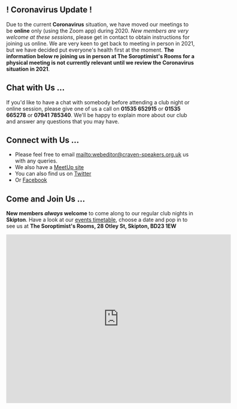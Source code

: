 
## ! Coronavirus Update !

Due to the current **Coronavirus** situation, we have moved our meetings to be **online** only (using the Zoom app) during 2020. *New members are very welcome at these  sessions*, please get in contact to obtain instructions for joining us online. We are very keen to get back to meeting in person in 2021, but we have decided put everyone's health first at the moment. **The information below re joining us in person at The Soroptimist's Rooms for a physical meeting is not currently relevant until we review the Coronavirus situation in 2021**.

## Chat with Us ...

If you'd like to have a chat with somebody before attending a club night or online session, please give
one of us a call on **01535 652915** or **01535 665278** or **07941 785340**. We'll be happy to explain more about our club and answer any questions that you may have.

## Connect with Us ...

- Please feel free to email <mailto:webeditor@craven-speakers.org.uk> us with any queries.  
- We also have a [MeetUp site](https://www.meetup.com/Craven-Speakers-Club-Meetup/)
- You can also find us on [Twitter](https://twitter.com/cravenspeakers)
- Or [Facebook](https://www.facebook.com/Craven-Speakers-Club-1497457170340311/)

## Come and Join Us ...

**New members _always_ welcome** to come along to our regular club nights in **Skipton**.
Have a look at our [events timetable](/events.html), choose a date and pop in to see us
at **The Soroptimist's Rooms, 28 Otley St, Skipton, BD23 1EW**

<iframe src="https://www.google.com/maps/embed?pb=!1m18!1m12!1m3!1d1173.6622748265584!2d-2.0151261426137244!3d53.96150418011255!2m3!1f0!2f0!3f0!3m2!1i1024!2i768!4f13.1!3m3!1m2!1s0x487bf3951c85a309%3A0xa09c57cd5c849ae0!2s28+Otley+St%2C+Skipton+BD23!5e0!3m2!1sen!2suk!4v1509919997418" width="600" height="450" frameborder="0" style="border:0" allowfullscreen></iframe>

